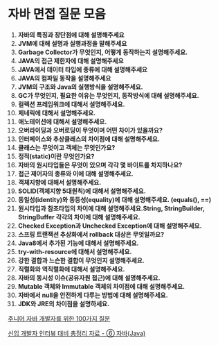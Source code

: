 # 자바 면접 질문 모음

1. **자바의 특징과 장단점에 대해 설명해주세요**
2. **JVM에 대해 설명과 실행과정을 말해주세요**
3. **Garbage Collector가 무엇인지, 어떻게 동작하는지 설명해주세요.**
4. **JAVA의 접근 제한자에 대해 설명해주세요**
5. **JAVA에서 데이터 타입에 종류에 대해 설명해주세요**
6. **JAVA의 컴파일 동작을 설명해주세요**
7. **JVM의 구조와 Java의 실행방식을 설명해주세요.**
8. **GC가 무엇인지, 필요한 이유는 무엇인지, 동작방식에 대해 설명해주세요.**
9. **컬렉션 프레임워크에 대해서 설명해주세요.**
10. **제네릭에 대해서 설명해주세요.**
11. **애노테이션에 대해서 설명해주세요.**
12. **오버라이딩과 오버로딩이 무엇이며 어떤 차이가 있을까요?**
13. **인터페이스와 추상클래스의 차이점에 대해 설명해주세요.**
14. **클래스는 무엇이고 객체는 무엇인가요?**
15. **정적(static)이란 무엇인가요?**
16. **자바의 원시타입들은 무엇이 있으며 각각 몇 바이트를 차지하나요?**
17. **접근 제어자의 종류와 이에 대해 설명해주세요.**
18. **객체지향에 대해서 설명해주세요.**
19. **SOLID(객체지향 5대원칙)에 대해서 설명해주세요.**
20. **동일성(identity)와 동등성(equality)에 대해 설명해주세요. (equals(), ==)**
21. **원시타입과 참조타입의 차이에 대해 설명해주세요.String, StringBuilder, StringBuffer 각각의 차이에 대해 설명해주세요.**
22. **Checked Exception과 Unchecked Exception에 대해 설명해주세요.**
23. **스프링 트랜잭션 추상화에서 rollback 대상은 무엇일까요?**
24. **Java8에서 추가된 기능에 대해서 설명해주세요.**
25. **try-with-resource에 대해서 설명해주세요.**
26. **강한 결합과 느슨한 결합이 무엇인지 설명해주세요.**
27. **직렬화와 역직렬화에 대해서 설명해주세요.**
28. **자바의 동시성 이슈(공유자원 접근)에 대해 설명해주세요.**
29. **Mutable 객체와 Immutable 객체의 차이점에 대해 설명해주세요.**
30. **자바에서 null을 안전하게 다루는 방법에 대해 설명해주세요.**
31. **JDK와 JRE의 차이점을 설명하세요.**



[주니어 자바 개발자를 위한 100가지 질문](https://careerly.co.kr/comments/83898)

[신입 개발자 인터뷰 대비 총정리 자료 - ⑥ 자바(Java)](https://hoons-dev.tistory.com/96?category=1091955)

